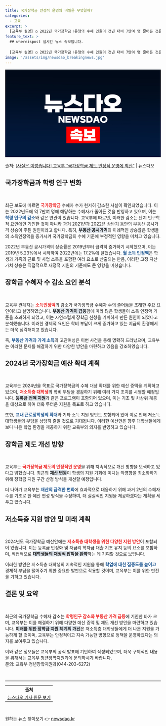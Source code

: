```yaml
---
title: 국가장학금 안정적 운영의 비밀은 무엇일까?
categories:
  - 교육
excerpt: >
  [교육부 설명] ○ 2022년 국가장학금 Ⅰ유형의 수혜 인원이 전년 대비 7만여 명 줄어든 것은 학령인구 감…
feature_text: >
  ## whereispost 실시간 뉴스 속보입니다.

  [교육부 설명] ○ 2022년 국가장학금 Ⅰ유형의 수혜 인원이 전년 대비 7만여 명 줄어든 것은 학령인구 감…
image: '/assets/img/newsdao_breakingnews.jpg'
---
```


![뉴스다오 속보](/assets/img/newsdao_breakingnews.jpg)

<p>출처: <a href="https://newsdao.kr/1904" rel="dofollow">[사실은 이렇습니다] 교육부 “국가장학금 제도 안정적 운영에 최선”</a> | 뉴스다오</p>

<h2 data-ke-size="size26">국가장학금과 학령 인구 변화</h2>
<p data-ke-size="size16">&nbsp;</p>
<p data-ke-size="size16">최근 보도에 따르면 <b><span style="color: #ee2323;">국가장학금</span></b> 수혜자 수가 현저히 감소한 사실이 확인되었습니다. 이는 2022년도에 약 7만여 명에 해당하는 수혜자가 줄어든 것을 반영하고 있으며, 이는 <b><span style="color: #1a5490;">학령 인구의 감소</span></b>와 깊은 연관이 있습니다. 교육부에 따르면, 이러한 감소는 단지 인구학적 요인에만 기인한 것이 아니라 과거 2021년과 2022년 상반기 동안의 부동산 공시가격 상승이 주된 원인이라고 합니다. 특히, <b><span style="background-color: #21538527;">부동산 공시가격</span></b>의 이례적인 상승률은 학생들의 소득인정액을 증가시켜 국가장학금의 수혜 기준에 부정적인 영향을 미치고 있습니다.</p>

<p data-ke-size="size16">2022년 부동산 공시가격의 상승률은 2019년부터 급격히 증가하기 시작했으며, 이는 2019년 5.23%에서 시작하여 2022년에는 17.2%에 달했습니다. <b><span style="color: #1a5490;">월 소득 인정액</span></b>은 학생과 가족의 근로 및 사업 소득을 포함한 여러 요소로 산출되는 만큼, 이러한 고정 자산 가치 상승은 직접적으로 재정적 지원의 기준에도 큰 영향을 미쳤습니다.</p>

<h2 data-ke-size="size26">장학금 수혜자 수 감소 요인 분석</h2>
<p data-ke-size="size16">&nbsp;</p>
<p data-ke-size="size16">교육부 관계자는 <b><span style="color: #ee2323;">소득인정액</span></b>의 감소가 국가장학금 수혜자 수의 줄어듦을 초래한 주요 요인이라고 설명하였습니다. <b><span style="background-color: #21538527;">부동산 가격이 급등</span></b>함에 따라 많은 학생들이 소득 인정액 기준을 초과하게 되었고, 이는 자연스럽게 장학금 신청을 기피하게 만든 원인이 되었다고 분석했습니다. 이러한 경제적 요인은 학비 부담이 크게 증가하고 있는 지금의 환경에서는 더욱 심각해지고 있습니다.</p>

<p data-ke-size="size16">즉, <b><span style="color: #1a5490;">부동산 가격과 가계 소득</span></b>의 고관여성은 이번 사건을 통해 명확히 드러났으며, 교육부는 이러한 문제를 해결하기 위한 다양한 방안을 마련하고 있음을 강조하였습니다.</p>

<h2 data-ke-size="size26">2024년 국가장학금 예산 확대 계획</h2>
<p data-ke-size="size16">&nbsp;</p>
<p data-ke-size="size16">교육부는 2024년을 목표로 국가장학금의 수혜 대상 확대를 위한 예산 증액을 계획하고 있으며, <b><span style="color: #ee2323;">저소득층 대학생</span></b>의 학비 부담을 경감하기 위해 여러 가지 조치를 시행할 예정입니다. <b><span style="background-color: #21538527;">등록금 전액 지원</span></b>과 같은 프로그램이 포함되어 있으며, 이는 기초 및 차상위 계층을 대상으로 하여 더욱 두터운 지원을 목표로 하고 있습니다.</p>

<p data-ke-size="size16">또한, <b><span style="color: #1a5490;">교내 근로장학생의 확대</span></b>와 기타 소득 지원 방안도 포함되어 있어 이로 인해 저소득 대학생들의 부담을 상당히 줄일 것으로 기대됩니다. 이러한 예산안은 향후 대학생들에게 보다 나은 학업 환경을 제공하기 위한 교육부의 의지를 반영하고 있습니다.</p>

<h2 data-ke-size="size26">장학금 제도 개선 방향</h2>
<p data-ke-size="size16">&nbsp;</p>
<p data-ke-size="size16">교육부는 <b><span style="color: #ee2323;">국가장학금 제도의 안정적인 운영</span></b>을 위해 지속적으로 개선 방향을 모색하고 있다고 밝혔습니다. 최근의 <b><span style="background-color: #21538527;">재산 변동</span></b>이 학생의 지원 기회에 미치는 악영향을 최소화하기 위해 장학금 지원 구간 산정 방식을 개선할 예정입니다.</p>

<p data-ke-size="size16">더 나아가 교육부는 <b><span style="color: #1a5490;">재산의 급격한 변화</span></b>에 효과적으로 대응하기 위해 과거 2년의 수혜자 수를 기초로 한 예산 편성 방식을 수정하여, 더 실질적인 지원을 제공하겠다는 계획을 세우고 있습니다.</p>

<h2 data-ke-size="size26">저소득층 지원 방안 및 미래 계획</h2>
<p data-ke-size="size16">&nbsp;</p>
<p data-ke-size="size16">2024년도 국가장학금 예산안에는 <b><span style="color: #ee2323;">저소득층 대학생을 위한 다양한 지원 방안</span></b>이 포함되어 있습니다. 이는 등록금 안정화 및 저금리 학자금 대출 기조 유지 등의 요소를 포함하며, 직접적으로 <b><span style="background-color: #21538527;">대학생들의 재정적 압박을 완화</span></b>하는 데 기여할 것으로 보입니다.</p>

<p data-ke-size="size16">이러한 방안은 저소득층 대학생의 지속적인 지원을 통해 <b><span style="color: #1a5490;">학업에 대한 집중도를 높이고</span></b> 경제적 부담을 덜어주기 위한 중요한 발판으로 작용할 것이며, 교육부는 이를 위한 만전을 기하고 있습니다.</p>

<h2 data-ke-size="size26">결론 및 요약</h2>
<p data-ke-size="size16">&nbsp;</p>
<p data-ke-size="size16">최근의 국가장학금 수혜자 감소는 <b><span style="color: #ee2323;">학령인구 감소와 부동산 가격 급등</span></b>에 기인한 바가 크며, 교육부는 이를 해결하기 위해 다양한 예산 증액 및 제도 개선 방안을 마련하고 있습니다. <b><span style="background-color: #21538527;">미래를 위한 장학금 지원 체계의 개선</span></b>은 저소득층 대학생들에게 더 나은 지원을 가능하게 할 것이며, 교육부는 안정적이고 지속 가능한 방향으로 정책을 운영하겠다는 의지를 보여주고 있습니다.</p>

<p data-ke-size="size16">이와 같은 정보들은 교육부의 공식 발표에 기반하여 작성되었으며, 더욱 구체적인 내용을 위해서는 교육부 청년장학지원과에 문의하시기 바랍니다. <br>문의: 교육부 청년장학지원과(044-203-6272)</p>
<p data-ke-size="size16">&nbsp;</p>
<hr/>
<table style="border-collapse: collapse; width: 100%;">
<tr>
<td style="text-align: center; height: 17px;"><b>출처</b></td>
</tr>
<tr>
<td style="text-align: center; height: 17px;"><a href="https://newsdao.kr/1904">뉴스다오 기사 원문 보기</a></td>
</tr>
</table>
<p data-ke-size="size16">&nbsp;</p> 

원하는 뉴스 찾아보기 👉 <a href="https://newsdao.kr" rel="dofollow">newsdao.kr</a>


